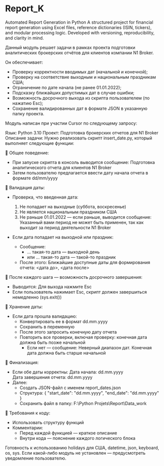 # Report_K
Automated Report Generation in Python A structured project for financial report generation using Excel files, reference dictionaries (ISIN, tickers), and modular processing logic. Developed with versioning, reproducibility, and clarity in mind.

Данный модуль решает задачи в рамках проекта подготовки аналитических брокерских отчётов для клиентов компании N1 Broker.

Он обеспечивает:
- Проверку корректности вводимых дат (начальной и конечной);
- Проверку на соответствие выходным и национальным праздникам США;
- Ограничение по дате начала (не ранее 01.01.2022);
- Подсказку ближайших допустимых дат в случае ошибки;
- Возможность досрочного выхода из скрипта пользователем (по нажатию Esc);
- Сохранение валидированных дат в формате JSON в указанную папку проекта.

Модуль написан при участии Cursor по следующему запросу:


Язык: Python 3.10
Проект: Подготовка брокерских отчетов для N1 Broker
Описание задачи:
Нужно реализовать скрипт insert_date.py, который выполняет следующие функции:

🔹 Общее поведение:
- При запуске скрипта в консоль выводится сообщение:
  Подготовка аналитического отчета для клиентов N1 Broker
- Затем пользователю предлагается ввести дату начала отчета в формате dd/mm/yyyy

🔹 Валидация даты:
- Проверка, что введенная дата:
  1. Не попадает на выходные (суббота, воскресенье)
  2. Не является национальным праздником США
  3. Не раньше 01.01.2022 — если раньше, выводится сообщение:
     Указанный вами период не может быть применен, так как выходит за период деятельности N1 Broker

- Если дата попадает на выходной или праздник:
  - Сообщение:
    - ... такая-то дата — выходной день
    - или ... такая-то дата — такой-то праздник
  - После этого:
    Ближайшие доступные даты для формирования отчета: <дата до>, <дата после>

🔹 После каждого шага — возможность досрочного завершения:
- Выводится:
  Для выхода нажмите Esc
- Если пользователь нажимает Esc, скрипт должен завершиться немедленно (sys.exit())

🔹 Хранение даты:
- Если дата прошла валидацию:
  - Конвертировать ее в формат dd.mm.yyyy
  - Сохранить в переменную
  - После этого запросить конечную дату отчета
  - Повторить все проверки, включая проверку: конечная дата должна быть позже начальной
    - Если нет — сообщение:
      Неверный диапазон дат. Конечная дата должна быть старше начальной

🔹 Финализация:
- Если обе даты корректны:
  Дата начала: dd.mm.yyyy  
  Дата завершения отчета: dd.mm.yyyy
- Далее:
  - Создать JSON-файл с именем report_dates.json
  - Структура:
    {
      "start_date": "dd.mm.yyyy",
      "end_date": "dd.mm.yyyy"
    }
  - Сохранить файл в папку:
    F:\Python Projets\Report\Data_work

🔹 Требования к коду:
- Использовать структуру функций
- Комментарии:
  - Перед каждой функцией — краткое описание
  - Внутри кода — пояснение каждого логического блока

Готовность к использованию holidays для США, datetime, json, keyboard, os, sys.
Если какой-либо модуль не установлен — предусмотреть уведомление пользователю.

